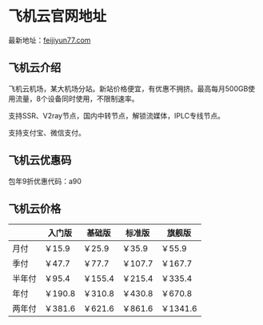 # 飞机云官网地址

最新地址：[feijiyun77.com](https://feijiyun77.com/auth/register?code=eUVD)

## 飞机云介绍

飞机云机场，某大机场分站。新站价格便宜，有优惠不拥挤。最高每月500GB使用流量，8个设备同时使用，不限制速率。

支持SSR、V2ray节点，国内中转节点，解锁流媒体，IPLC专线节点。

支持支付宝、微信支付。

## 飞机云优惠码

包年9折优惠代码：a90

## 飞机云价格

||入门版|基础版|标准版|旗舰版|
|----|----|----|----|----|
|月付|￥15.9|￥25.9|￥35.9|￥55.9|
|季付|￥47.7|￥77.7|￥107.7|￥167.7|
|半年付|￥95.4|￥155.4|￥215.4|￥335.4|
|年付|￥190.8|￥310.8|￥430.8|￥670.8|
|两年付|￥381.6|￥621.6|￥861.6|￥1341.6|
